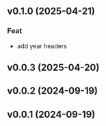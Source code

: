 ## v0.1.0 (2025-04-21)

### Feat

- add year headers

## v0.0.3 (2025-04-20)

## v0.0.2 (2024-09-19)

## v0.0.1 (2024-09-19)
